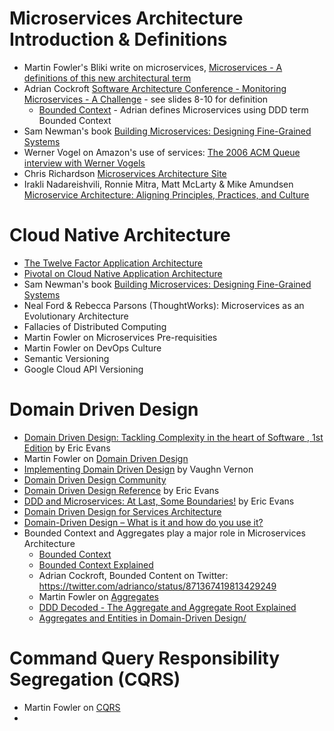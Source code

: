 # Microservices Architecture Introduction & Definitions
* Martin Fowler's Bliki write on microservices, [Microservices - A definitions of this new architectural term](https://martinfowler.com/articles/microservices.html)
* Adrian Cockroft [Software Architecture Conference - Monitoring Microservices - A Challenge](https://www.slideshare.net/adriancockcroft/software-architecture-monitoring-microservices-a-challenge) - see slides 8-10 for definition
   * [Bounded Context](https://martinfowler.com/bliki/BoundedContext.html) - Adrian defines Microservices using DDD term Bounded Context
* Sam Newman's book [Building Microservices: Designing Fine-Grained Systems](https://www.amazon.com/Building-Microservices-Designing-Fine-Grained-Systems/dp/1491950358)
* Werner Vogel on Amazon's use of services: [The 2006 ACM Queue interview with Werner Vogels](https://queue.acm.org/detail.cfm?id=1142065)
* Chris Richardson [Microservices Architecture Site](http://microservices.io/patterns/microservices.html)
* Irakli Nadareishvili, Ronnie Mitra, Matt McLarty & Mike Amundsen [Microservice Architecture: Aligning Principles, Practices, and Culture](https://www.amazon.com/Microservice-Architecture-Aligning-Principles-Practices/dp/1491956259)

# Cloud Native Architecture
* [The Twelve Factor Application Architecture](https://12factor.net/)
* [Pivotal on Cloud Native Application Architecture](https://pivotal.io/cloud-native)
* Sam Newman's book [Building Microservices: Designing Fine-Grained Systems](https://www.amazon.com/Building-Microservices-Designing-Fine-Grained-Systems/dp/1491950358)
* Neal Ford & Rebecca Parsons (ThoughtWorks): Microservices as an Evolutionary Architecture
* Fallacies of Distributed Computing
* Martin Fowler on Microservices Pre-requisities
* Martin Fowler on DevOps Culture
* Semantic Versioning
* Google Cloud API Versioning

# Domain Driven Design
* [Domain Driven Design: Tackling Complexity in the heart of Software , 1st Edition](https://www.amazon.com/Domain-Driven-Design-Tackling-Complexity-Software/dp/0321125215) by Eric Evans
* Martin Fowler on [Domain Driven Design](https://martinfowler.com/tags/domain%20driven%20design.html)
* [Implementing Domain Driven Design](https://www.amazon.com/Implementing-Domain-Driven-Design-Vaughn-Vernon/dp/0321834577) by Vaughn Vernon
* [Domain Driven Design Community](https://dddcommunity.org/)
* [Domain Driven Design Reference](https://domainlanguage.com/wp-content/uploads/2016/05/DDD_Reference_2015-03.pdf) by Eric Evans
* [DDD and Microservices: At Last, Some Boundaries!](https://www.youtube.com/watch?v=yPvef9R3k-M) by Eric Evans 
* [Domain Driven Design for Services Architecture](https://www.thoughtworks.com/insights/blog/domain-driven-design-services-architecture)
* [Domain-Driven Design – What is it and how do you use it?](https://airbrake.io/blog/software-design/domain-driven-design)
* Bounded Context and Aggregates play a major role in Microservices Architecture
  * [Bounded Context](https://martinfowler.com/bliki/BoundedContext.html)
  * [Bounded Context Explained](https://blog.sapiensworks.com/post/2012/04/17/DDD-The-Bounded-Context-Explained.aspx)
  * Adrian Cockroft, Bounded Content on Twitter: https://twitter.com/adrianco/status/871367419813429249
  * Martin Fowler on [Aggregates](https://martinfowler.com/bliki/DDD_Aggregate.html)
  * [DDD Decoded - The Aggregate and Aggregate Root Explained](https://blog.sapiensworks.com/post/2016/07/14/DDD-Aggregate-Decoded-1)
  * [Aggregates and Entities in Domain-Driven Design/](http://thepaulrayner.com/blog/aggregates-and-entities-in-domain-driven-design/)

# Command Query Responsibility Segregation (CQRS)
* Martin Fowler on [CQRS](https://martinfowler.com/bliki/CQRS.html)
*

